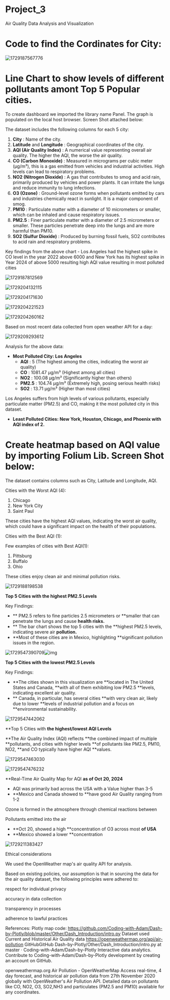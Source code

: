 # Project_3

Air Quality Data Analysis and Visualization

# Code to find the Cordinates for City:

![1729187567776](image/README/1729187567776.png)

# Line Chart to show levels of different pollutants amont Top 5 Popular cities.

To create dashboard we imported the library name Panel. The graph is populated on the local host browser. Screen Shot attached below:

The dataset includes the following columns for each 5 city:

1. **City** :
   Name of the city.
2. **Latitude**
   and  **Longitude** : Geographical coordinates of the city.
3. **AQI
   (Air Quality Index)** : A numerical value representing overall air quality.
   The higher the AQI, the worse the air quality.
4. **CO
   (Carbon Monoxide)** : Measured in micrograms per cubic meter (µg/m³),
   this is a gas emitted from vehicles and industrial activities. High levels
   can lead to respiratory problems.
5. **NO2
   (Nitrogen Dioxide)** : A gas that contributes to smog and acid rain,
   primarily produced by vehicles and power plants. It can irritate the lungs
   and reduce immunity to lung infections.
6. **O3
   (Ozone)** : Ground-level ozone forms when pollutants emitted by cars and
   industries chemically react in sunlight. It is a major component of smog.
7. **PM10** :
   Particulate matter with a diameter of 10 micrometers or smaller, which can
   be inhaled and cause respiratory issues.
8. **PM2.5** :
   Finer particulate matter with a diameter of 2.5 micrometers or smaller.
   These particles penetrate deep into the lungs and are more harmful than
   PM10.
9. **SO2
   (Sulfur Dioxide)** : Produced by burning fossil fuels, SO2 contributes to
   acid rain and respiratory problems.

Key findings from the above chart - Los Angeles had the highest spike in CO level in the year 2022 above 6000 and New York has its highest spike in Year 2024 of above 5000 resulting high AQI value resulting in most polluted cities

![1729187812569](image/README/1729187812569.png)

![1729204132115](image/README/1729204132115.png)

![1729204171630](image/README/1729204171630.png)

![1729204221523](image/README/1729204221523.png)

![1729204260162](image/README/1729204260162.png)

Based on most recent data collected from open weather API for a day:

![1729209293612](image/README/1729209293612.png)

Analysis for the above data:

* **Most Polluted City: Los Angeles**
  * **AQI** :
    5 (The highest among the cities, indicating the worst air quality)
  * **CO** :
    1081.47 µg/m³ (Highest among all cities)
  * **NO2** :
    100.08 µg/m³ (Significantly higher than others)
  * **PM2.5** :
    104.74 µg/m³ (Extremely high, posing serious health risks)
  * **SO2** :
    13.71 µg/m³ (Higher than most cities)

Los Angeles suffers from high levels of various pollutants,
especially particulate matter (PM2.5) and CO, making it the most polluted city
in this dataset.

* **Least
  Polluted Cities: New York, Houston, Chicago, and Phoenix with AQI index of 2.**

# Create heatmap based on AQI value by importing Folium Lib. Screen Shot below:

The dataset contains columns such as City, Latitude and Longitude, AQI.

Cities with the Worst AQI (4):

1. Chicago
2. New York City
3. Saint Paul

These cities have the highest AQI values, indicating the worst air quality, which could have a significant impact on the health of their populations.

Cities with the Best AQI (1):

Few examples of cities with Best AQI(1):

1. Pittsburg
2. Buffalo
3. Ohio

These cities enjoy clean air and minimal pollution risks.

![1729188198538](image/README/1729188198538.png)

**Top 5 Cities with the **highest PM2.5 Levels****

Key Findings:

* ** PM2.5 refers to fine particles 2.5 micrometers or **smaller that can penetrate the lungs and cause **health risks.**
* ** The bar chart shows the top 5 cities with the **highest PM2.5 levels, indicating severe air **pollution.**
* **Most of these cities are in Mexico, highlighting **significant pollution issues in the region.

![1729547390709](image/README/1729547390709.png)![img]()

**Top 5 Cities with the lowest PM2.5 Levels**

Key Findings:

* **The cities shown in this visualization are **located in The United States and Canada, **with all of them exhibiting low PM2.5 **levels, indicating excellent air quality.
* ** Canada, in particular, has several cities **with very clean air, likely due to lower **levels of industrial pollution and a focus on **environmental sustainability.

![1729547442062](image/README/1729547442062.png)

**Top 5 Cities with **the highest/lowest AQI Levels**

**The Air Quality Index (AQI) reflects **the combined impact of multiple **pollutants, and cities with higher levels **of pollutants like PM2.5, PM10, NO2, **and CO typically have higher AQI **values.

![1729547463030](image/README/1729547463030.png)

![1729547476232](image/README/1729547476232.png)

**Real-Time Air Quality Map for AQI **as of Oct 20, 2024**


* AQI was primarily bad across the USA with a Value higher than 3-5
* **Mexico and Canada showed to **have good Air Quality ranging from 1-2


Ozone is formed in the atmosphere through chemical reactions between

Pollutants emitted into the air


* **Oct 20, showed a high **concentration of O3 across most **of USA**
* **Mexico showed a lower **concentration

![1729211383427](image/README/1729211383427.png)

Ethical considerations

We used the OpenWeather map's air quality API for analysis. ​

​Based on existing policies, our assumption is that in sourcing the data for the air quality dataset, the following principles were adhered to:​

respect for individual privacy​

accuracy in data collection​

transparency in processes​

adherence to lawful practices

References:
Plotly map code:
https://github.com/Coding-with-Adam/Dash-by-Plotly/blob/master/Other/Dash_Introduction/intro.py
Dataset used
Current and Historical Air Quality data
https://openweathermap.org/api/air-pollution
GitHubGitHub
Dash-by-Plotly/Other/Dash_Introduction/intro.py at master · Coding-with-Adam/Dash-by-Plotly
Interactive data analytics. Contribute to Coding-with-Adam/Dash-by-Plotly development by creating an account on GitHub. 


openweathermap.org
Air Pollution - OpenWeatherMap
Access real-time, 4 day forecast, and historical air pollution data from 27th November 2020 globally with
OpenWeather's Air Pollution API. Detailed data on pollutants like CO, NO2, O3, SO2,NH3 and particulates (PM2.5 and PM10)
available for any coordinates.​
